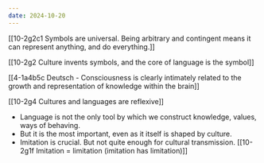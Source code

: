 ```yaml
---
date: 2024-10-20
---
```

[[10-2g2c1 Symbols are universal. Being arbitrary and contingent means it can represent anything, and do everything.]]

[[10-2g2 Culture invents symbols, and the core of language is the symbol]]

[[4-1a4b5c Deutsch - Consciousness is clearly intimately related to the growth and representation of knowledge within the brain]]

[[10-2g4 Cultures and languages are reflexive]]
- Language is not the only tool by which we construct knowledge, values, ways of behaving. 
- But it is the most important, even as it itself is shaped by culture.
- Imitation is crucial. But not quite enough for cultural transmission.
	[[10-2g1f Imitation = limitation (imitation has limitation)]]